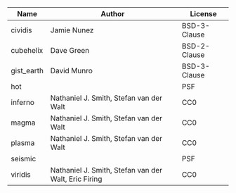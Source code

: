 | Name       | Author                                               | License      |
| ---------- | ---------------------------------------------------- | ------------ |
| cividis    | Jamie Nunez                                          | BSD-3-Clause |
| cubehelix  | Dave Green                                           | BSD-2-Clause |
| gist_earth | David Munro                                          | BSD-3-Clause |
| hot        | <Unknown>                                            | PSF          |
| inferno    | Nathaniel J. Smith, Stefan van der Walt              | CC0          |
| magma      | Nathaniel J. Smith, Stefan van der Walt              | CC0          |
| plasma     | Nathaniel J. Smith, Stefan van der Walt              | CC0          |
| seismic    | <Unknown>                                            | PSF          |
| viridis    | Nathaniel J. Smith, Stefan van der Walt, Eric Firing | CC0          |
